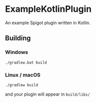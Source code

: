 # ExampleKotlinPlugin

An example Spigot plugin written in Kotlin.

## Building

### Windows

```batch
./gradlew.bat build
```

### Linux / macOS

```batch
./gradlew build
```

and your plugin will appear in `build/libs/`